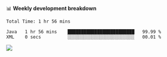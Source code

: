 

📊 **Weekly development breakdown**
<!--START_SECTION:waka-->

```text
Total Time: 1 hr 56 mins

Java   1 hr 56 mins    █████████████████████████   99.99 %
XML    0 secs          ░░░░░░░░░░░░░░░░░░░░░░░░░   00.01 %
```

<!--END_SECTION:waka-->

<p align="left" dir="auto">
  <a href="#">
    <img src="https://github-readme-stats.vercel.app/api?username=JiHongYuan&show_icons=true&inc">
  </a>
</p>
